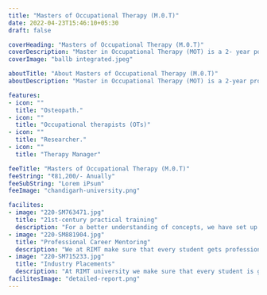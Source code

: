 ```yaml
---
title: "Masters of Occupational Therapy (M.0.T)"
date: 2022-04-23T15:46:10+05:30
draft: false

coverHeading: "Masters of Occupational Therapy (M.0.T)"
coverDescription: "Master in Occupational Therapy (MOT) is a 2- year post-graduate course in which students learn how to help people with disabilities, recovering from injury, or with ongoing conditions"
coverImage: "ballb integrated.jpeg"

aboutTitle: "About Masters of Occupational Therapy (M.0.T)"
aboutDescription: "Master in Occupational Therapy (MOT) is a 2-year professional postgraduate degree program. The program is designed to make students familiar with the theory, evidence, and practicality of the practice of occupational therapy.Occupational Therapy is also known as Physical Therapy, and is the science of cure and rehabilitation of the physically, emotionally, mentally, and neurological disabled and challenged people. Occupational therapy focuses on modifying the task, environmental adaptation, education, and subsequent treatment of the client."

features:
- icon: ""
  title: "Osteopath."
- icon: ""
  title: "Occupational therapists (OTs)"
- icon: ""
  title: "Researcher."
- icon: ""
  title: "Therapy Manager"

feeTitle: "Masters of Occupational Therapy (M.0.T)"
feeString: "₹81,200/- Anually"
feeSubString: "Lorem iPsum"
feeImage: "chandigarh-university.png"

facilites:
- image: "220-SM763471.jpg"
  title: "21st-century practical training"
  description: "For a better understanding of concepts, we have set up advanced 21st-century tools equipped with advanced training methods so that students can learn every concept practically in a better way."
- image: "220-SM881904.jpg"
  title: "Professional Career Mentoring"
  description: "We at RIMT make sure that every student gets professional career mentoring from the industry experts to set career targets & for this we have created a career & placement cell too."
- image: "220-SM715233.jpg"
  title: "Industry Placements"
  description: "At RIMT university we make sure that every student is getting placed, each year more than 500 companies visit the campus of RIMT to hire our brightest of the talents"
facilitesImage: "detailed-report.png"
---
```


